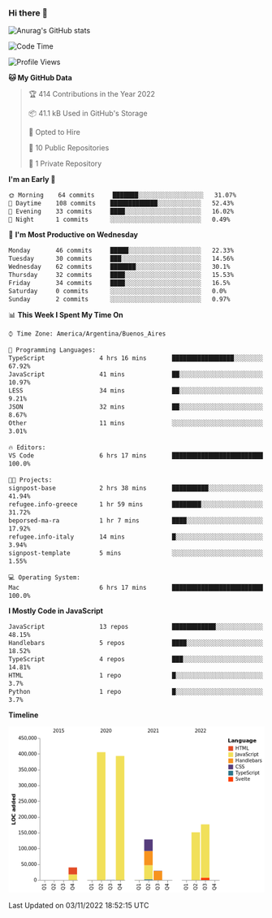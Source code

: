 ### Hi there 👋

![Anurag's GitHub stats](https://github-readme-stats.vercel.app/api?username=guiso92&count_private=true&show_icons=true&theme=dracula)

<!--START_SECTION:waka-->
![Code Time](http://img.shields.io/badge/Code%20Time-61%20hrs%2044%20mins-blue)

![Profile Views](http://img.shields.io/badge/Profile%20Views-0-blue)

**🐱 My GitHub Data** 

> 🏆 414 Contributions in the Year 2022
 > 
> 📦 41.1 kB Used in GitHub's Storage 
 > 
> 💼 Opted to Hire
 > 
> 📜 10 Public Repositories 
 > 
> 🔑 1 Private Repository 
 > 
**I'm an Early 🐤** 

```text
🌞 Morning    64 commits     ███████░░░░░░░░░░░░░░░░░░   31.07% 
🌆 Daytime    108 commits    █████████████░░░░░░░░░░░░   52.43% 
🌃 Evening    33 commits     ████░░░░░░░░░░░░░░░░░░░░░   16.02% 
🌙 Night      1 commits      ░░░░░░░░░░░░░░░░░░░░░░░░░   0.49%

```
📅 **I'm Most Productive on Wednesday** 

```text
Monday       46 commits     █████░░░░░░░░░░░░░░░░░░░░   22.33% 
Tuesday      30 commits     ███░░░░░░░░░░░░░░░░░░░░░░   14.56% 
Wednesday    62 commits     ███████░░░░░░░░░░░░░░░░░░   30.1% 
Thursday     32 commits     ████░░░░░░░░░░░░░░░░░░░░░   15.53% 
Friday       34 commits     ████░░░░░░░░░░░░░░░░░░░░░   16.5% 
Saturday     0 commits      ░░░░░░░░░░░░░░░░░░░░░░░░░   0.0% 
Sunday       2 commits      ░░░░░░░░░░░░░░░░░░░░░░░░░   0.97%

```


📊 **This Week I Spent My Time On** 

```text
⌚︎ Time Zone: America/Argentina/Buenos_Aires

💬 Programming Languages: 
TypeScript               4 hrs 16 mins       █████████████████░░░░░░░░   67.92% 
JavaScript               41 mins             ██░░░░░░░░░░░░░░░░░░░░░░░   10.97% 
LESS                     34 mins             ██░░░░░░░░░░░░░░░░░░░░░░░   9.21% 
JSON                     32 mins             ██░░░░░░░░░░░░░░░░░░░░░░░   8.67% 
Other                    11 mins             ░░░░░░░░░░░░░░░░░░░░░░░░░   3.01%

🔥 Editors: 
VS Code                  6 hrs 17 mins       █████████████████████████   100.0%

🐱‍💻 Projects: 
signpost-base            2 hrs 38 mins       ██████████░░░░░░░░░░░░░░░   41.94% 
refugee.info-greece      1 hr 59 mins        ████████░░░░░░░░░░░░░░░░░   31.72% 
beporsed-ma-ra           1 hr 7 mins         ████░░░░░░░░░░░░░░░░░░░░░   17.92% 
refugee.info-italy       14 mins             █░░░░░░░░░░░░░░░░░░░░░░░░   3.94% 
signpost-template        5 mins              ░░░░░░░░░░░░░░░░░░░░░░░░░   1.55%

💻 Operating System: 
Mac                      6 hrs 17 mins       █████████████████████████   100.0%

```

**I Mostly Code in JavaScript** 

```text
JavaScript               13 repos            ████████████░░░░░░░░░░░░░   48.15% 
Handlebars               5 repos             ████░░░░░░░░░░░░░░░░░░░░░   18.52% 
TypeScript               4 repos             ███░░░░░░░░░░░░░░░░░░░░░░   14.81% 
HTML                     1 repo              █░░░░░░░░░░░░░░░░░░░░░░░░   3.7% 
Python                   1 repo              █░░░░░░░░░░░░░░░░░░░░░░░░   3.7%

```


**Timeline**

![Chart not found](https://raw.githubusercontent.com/Guiso92/Guiso92/main/charts/bar_graph.png) 


 Last Updated on 03/11/2022 18:52:15 UTC
<!--END_SECTION:waka-->
